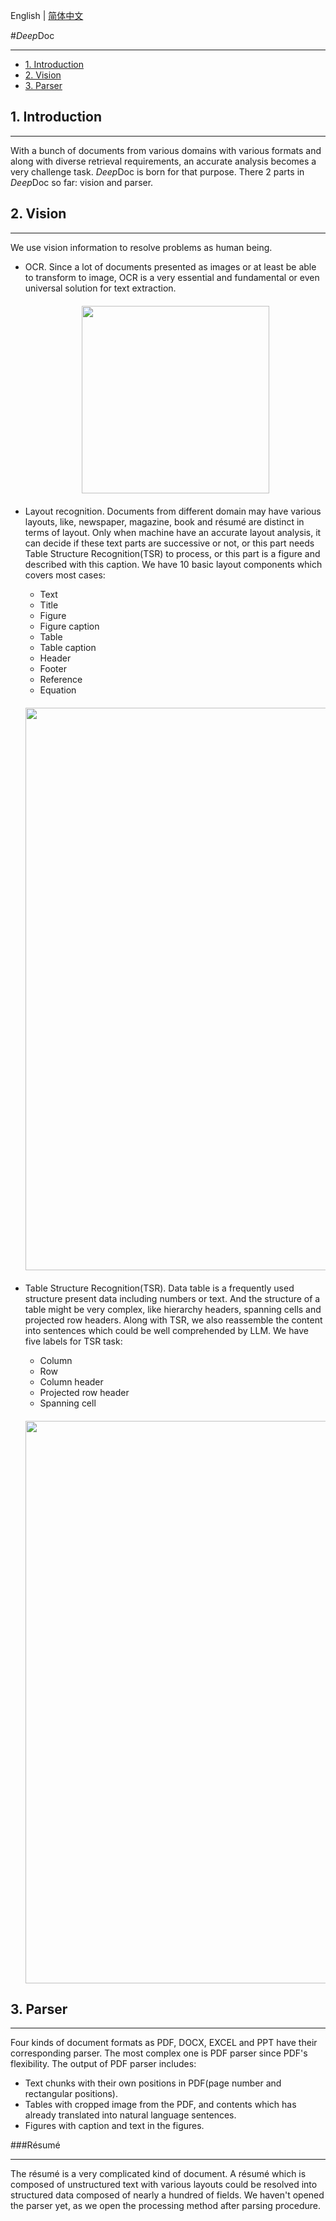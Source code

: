 English | [简体中文](./README_zh.md)

#*Deep*Doc

---

- [1. Introduction](#1)
- [2. Vision](#2)
- [3. Parser](#3)

<a name="1"></a>
## 1. Introduction

---
With a bunch of documents from various domains with various formats and along with diverse retrieval requirements, 
an accurate analysis becomes a very challenge task. *Deep*Doc is born for that purpose.
There 2 parts in *Deep*Doc so far: vision and parser.

<a name="2"></a>
## 2. Vision

---

We use vision information to resolve problems as human being.
  - OCR. Since a lot of documents presented as images or at least be able to transform to image, 
    OCR is a very essential and fundamental or even universal solution for text extraction.
    
    <div align="center" style="margin-top:20px;margin-bottom:20px;">
    <img src="https://lh6.googleusercontent.com/2xdiSjaGWkZ71YdORc71Ujf7jCHmO6G-6ONklzGiUYEh3QZpjPo6MQ9eqEFX20am_cdW4Ck0YRraXEetXWnM08kJd99yhik13Cy0_YKUAq2zVGR15LzkovRAmK9iT4o3hcJ8dTpspaJKUwt6R4gN7So" width="300"/>
    </div>

  - Layout recognition. Documents from different domain may have various layouts, 
    like, newspaper, magazine, book and résumé are distinct in terms of layout. 
    Only when machine have an accurate layout analysis, it can decide if these text parts are successive or not, 
    or this part needs Table Structure Recognition(TSR) to process, or this part is a figure and described with this caption.
    We have 10 basic layout components which covers most cases:
      - Text
      - Title
      - Figure
      - Figure caption
      - Table
      - Table caption
      - Header
      - Footer
      - Reference
      - Equation
    <div align="center" style="margin-top:20px;margin-bottom:20px;">
    <img src="https://github.com/PaddlePaddle/PaddleOCR/blob/release/2.7/ppstructure/docs/layout/layout.png?raw=true" width="900"/>
    </div>
  
  - Table Structure Recognition(TSR). Data table is a frequently used structure present data including numbers or text.
    And the structure of a table might be very complex, like hierarchy headers, spanning cells and projected row headers.
    Along with TSR, we also reassemble the content into sentences which could be well comprehended by LLM. 
    We have five labels for TSR task:
      - Column
      - Row
      - Column header
      - Projected row header
      - Spanning cell
    <div align="center" style="margin-top:20px;margin-bottom:20px;">
    <img src="https://user-images.githubusercontent.com/10793386/139559159-cd23c972-8731-48ed-91df-f3f27e9f4d79.jpg" width="900"/>
    </div>
        
<a name="3"></a>
## 3. Parser

---

Four kinds of document formats as PDF, DOCX, EXCEL and PPT have their corresponding parser. 
The most complex one is PDF parser since PDF's flexibility. The output of PDF parser includes:
  - Text chunks with their own positions in PDF(page number and rectangular positions).
  - Tables with cropped image from the PDF, and contents which has already translated into natural language sentences.
  - Figures with caption and text in the figures.
  
###Résumé

---
The résumé is a very complicated kind of document. A résumé which is composed of unstructured text 
with various layouts could be resolved into structured data composed of nearly a hundred of fields.
We haven't opened the parser yet, as we open the processing method after parsing procedure.

    